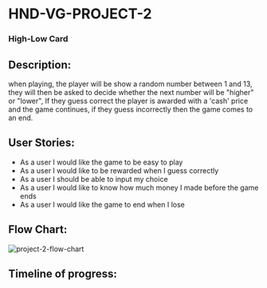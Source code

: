 # HND-VG-PROJECT-2
### High-Low Card
## Description:

when playing, the player will be show a random number between 1 and 13, they will then be asked to decide whether the next number will be "higher" or "lower", If they guess correct the player is awarded with a 'cash' price and the game continues, if they guess incorrectly then the game comes to an end.

## User Stories:

* As a user I would like the game to be easy to play
* As a user I would like to be rewarded when I guess correctly
* As a user I should be able to input my choice
* As a user I would like to know how much money I made before the game ends
* As a user I would like the game to end when I lose

## Flow Chart:
![project-2-flow-chart](https://user-images.githubusercontent.com/31927590/32720008-2bdd9a78-c85a-11e7-96b3-f0a77c2df878.jpg)


## Timeline of progress:
